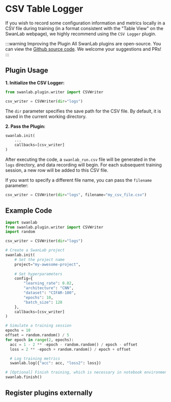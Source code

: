 # CSV Table Logger

If you wish to record some configuration information and metrics locally in a CSV file during training (in a format consistent with the "Table View" on the SwanLab webpage), we highly recommend using the `CSV Logger` plugin.

:::warning Improving the Plugin
All SwanLab plugins are open-source. You can view the [Github source code](https://github.com/SwanHubX/SwanLab/blob/main/swanlab/plugin/writer.py). We welcome your suggestions and PRs!
:::

## Plugin Usage

**1. Initialize the CSV Logger:**

```python
from swanlab.plugin.writer import CSVWriter

csv_writer = CSVWriter(dir="logs")
```

The `dir` parameter specifies the save path for the CSV file. By default, it is saved in the current working directory.

**2. Pass the Plugin:**

```python
swanlab.init(
    ...
    callbacks=[csv_writer]
)
```

After executing the code, a `swanlab_run.csv` file will be generated in the `logs` directory, and data recording will begin. For each subsequent training session, a new row will be added to this CSV file.

If you want to specify a different file name, you can pass the `filename` parameter:

```python
csv_writer = CSVWriter(dir="logs", filename="my_csv_file.csv")
```

## Example Code

```python
import swanlab
from swanlab.plugin.writer import CSVWriter
import random

csv_writer = CSVWriter(dir="logs")

# Create a SwanLab project
swanlab.init(
    # Set the project name
    project="my-awesome-project",
    
    # Set hyperparameters
    config={
        "learning_rate": 0.02,
        "architecture": "CNN",
        "dataset": "CIFAR-100",
        "epochs": 10,
        "batch_size": 128
    },
    callbacks=[csv_writer]
)

# Simulate a training session
epochs = 10
offset = random.random() / 5
for epoch in range(2, epochs):
  acc = 1 - 2 ** -epoch - random.random() / epoch - offset
  loss = 2 ** -epoch + random.random() / epoch + offset

  # Log training metrics
  swanlab.log({"acc": acc, "loss2": loss})

# [Optional] Finish training, which is necessary in notebook environments
swanlab.finish()
```

## Register plugins externally

<!--@include: ./shared-snippet.md-->